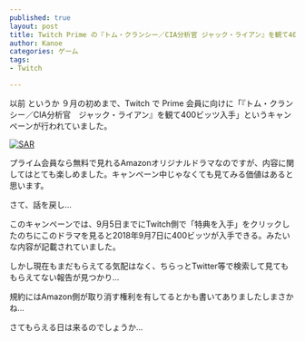 ```yaml
---
published: true
layout: post
title: Twitch Prime の『トム・クランシー／CIA分析官 ジャック・ライアン』を観て400ビッツ入手｣キャンペーン のビッツまだもらえてないな
author: Kanoe
categories: ゲーム
tags:
- Twitch

---
```



以前 というか ９月の初めまで、Twitch で Prime 会員に向けに「『トム・クランシー／CIA分析官　ジャック・ライアン』を観て400ビッツ入手」というキャンペーンが行われていました。

[![SAR](https://ws-fe.amazon-adsystem.com/widgets/q?_encoding=UTF8&ASIN=B07GHBKSWD&Format=_SL160_&ID=AsinImage&MarketPlace=JP&ServiceVersion=20070822&WS=1&tag=ctoedtmer-22&language=ja_JP)](https://www.amazon.co.jp/%E3%83%91%E3%82%A4%E3%83%AD%E3%83%83%E3%83%88/dp/B07GHBKSWD/ref=as_li_ss_il?ie=UTF8&qid=1537197166&sr=8-1&keywords=%E3%83%88%E3%83%A0%E3%82%AF%E3%83%A9%E3%83%B3%E3%82%B7%E3%83%BC&linkCode=li2&tag=ctoedtmer-22&linkId=5eb7519f349e41edbd1ed9510357e416&language=ja_JP)

プライム会員なら無料で見れるAmazonオリジナルドラマなのですが、内容に関してはとても楽しめました。キャンペーン中じゃなくても見てみる価値はあると思います。

<!-- more -->

さて、話を戻し...

このキャンペーンでは、9月5日までにTwitch側で「特典を入手」をクリックしたのちにこのドラマを見ると2018年9月7日に400ビッツが入手できる。みたいな内容が記載されていました。

しかし現在もまだもらえてる気配はなく、ちらっとTwitter等で検索して見てももらえてない報告が見つかり...

規約にはAmazon側が取り消す権利を有してるとかも書いてありましたしまさかね...

さてもらえる日は来るのでしょうか...